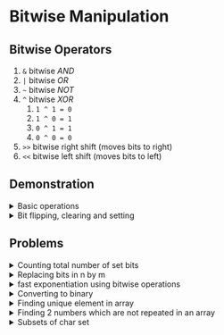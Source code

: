 # Bitwise Manipulation

## Bitwise Operators

1. `&` bitwise _AND_
2. `|` bitwise _OR_
3. `~` bitwise _NOT_
4. `^` bitwise _XOR_
   1. `1 ^ 1 = 0`
   2. `1 ^ 0 = 1`
   3. `0 ^ 1 = 1`
   4. `0 ^ 0 = 0`
5. `>>` bitwise right shift (moves bits to right)
6. `<<` bitwise left shift (moves bits to left)

## Demonstration

<details>
<summary> Basic operations </summary>

```c++
// Checking evenness by bitwise operations
bool is_even(int num)
{
	bool ans = (bool)(~(num & 1));
	return ans;
}

bool is_kth_bit_set(int num, int k)
{
	//explanation
	// 1 << (k - 1) == 2^(k-1) which is 1 followed by k-zeroes
	// by doing bitwise AND with num will give either one or zero
	return (num & (1 << (k - 1)));
}
```

</details>

<details>
<summary> Bit flipping, clearing and setting </summary>

```c++
int flip_bit(int num, size_t pos)
{
	int mask = 1 << pos;
	num = num ^ mask;
	return num;
}

int set_bit_to(int num, size_t pos, size_t val)
{
	int mask{1 << pos};
	if (val == 1)
		num |= mask;
	else if (val == 0)
	{
		mask = ~mask;
		num &= mask;
	}
	return num;
}

int clear_last_bits(int num, int k)
{
	int mask = ~0;
	mask <<= k;
	num &= mask;
	return num;
}

int clear_range_of_bits(int num, int i, int j)
{
	int mask = (-1 << (j + 1)) | ~(-1 << i);
	// mask has 2 components
	// all ones left shifted j+1 times
	// and all ones left shifted i times then flipped
	num &= mask;
	return num;
}
```

</details>

## Problems

<details>
<summary> Counting total number of set bits </summary>

```c++
// can also use __builtin_popcount()
int num_of_set_bits(int num)
{
	//naive approach
	int count{0};
	//    while(num > 0)
	//    {
	// O(log_2(N)) time complexity O(1) auxiliary space
	//        if((num & 1) > 0)
	//            count++;
	//        num = num >> 1;
	//    }
	// another approach
	while (num > 0)
	{
		count++;
		//Explanation
		//binary representation of a power of 2 contains only single one
		// eg -> 8 == 1000 , 2 == 10, etc
		// the number below it will not ones in the place
		// eg -> 8 - 1 = 7 == 0111 , 1 == 01
		// hence taking bitwise and of n and n-1 will be zero whenever n is a
		// power of 2
		num = num & (num - 1);
	}
	return count;
}
```

</details>

</details>

<details>
<summary> Replacing bits in n by m </summary>

```c++
int clear_range_of_bits(int num, int i, int j)
{
	int mask = (-1 << (j + 1)) | ~(-1 << i);
	// mask has 2 components
	// all ones left shifted j+1 times
	// and all ones left shifted i times then flipped
	num &= mask;
	return num;
}

int replace_bits(int n, int m, int i, int j)
{
	// input n = 0b10000000000, m = 0b10101, i = 2, j = 6
	// output : 0b10001010100
	m <<= i;
	n = clear_range_of_bits(n, i, j);
	n |= m;
	return n;
}
```

</details>

<details>
<summary> fast exponentiation using bitwise operations</summary>

```c++
int fast_exponent(int base, int power)
{
	//fast exponentiation with bitwise operations
	// O(log2(power))
	int ans{1};
	while (power > 0)
	{
		if (power & 1) // checks if last bit is set
			ans *= base;
		power >>= 1;
		base *= base;
	}
	return ans;
}
```

</details>

<details>
<summary> Converting to binary </summary>

```c++
bool is_bit_set(int num, int k)
{
	return (num & (1 << k));
}
// Convert positive integers to their binary counterparts
std::string to_binary(size_t num)
{
	std::string result;
	if (num == 0)
		result += "0";
	else
	{
		int digits = log2(num) + 1;
		for (int i = digits - 1; i >= 0; i--)
			result += std::to_string(is_bit_set(num, i));
	}
	return result;
}
```

</details>

<details>
<summary> Finding unique element in array </summary>

```c++
// You are given an array of numbers
// where all except numbers are repeated
// return the number which is not repeated
int unique_element(std::vector<int> &v)
{
	int val = v.at(0);
	for (int i = 1; i < v.size(); i++)
	{
		val ^= v.at(i);
	}
	return val;
}
template<typename Iter>
auto unique_element(Iter begin, Iter end)
{
	auto val = *begin;
	Iter ptr = std::next(begin);
	while(ptr != end)
	{
		val ^= *ptr;
		++ptr;
	}
	return val;
}
// This solution uses the property of XOR
// a ^ a = 0 and a ^ a ^ b = b
```

</details>

<details>
<summary> Finding 2 numbers which are not repeated in an array </summary>

```c++
// Algorithm
// perform xor with all element
// result will be xor of the 2 unique elements
// and this will have atleast 1 set bit
// find the position of this set bit
// and then perform xor with all elements which have this bit set
// this will find the bigger unique element
// perform xor with xor of both unique element to find smaller unique element
int first_set_bit(int num)
{
	int pos = 0;
	while (num > 0)
	{
		if (num & 1 == 1)
			return pos;
		pos++;
		num >>= 1;
	}
	return pos;
}

void two_unique_elements(std::vector<int> &v)
{
	int XOR = 0;
	for (int num : v)
		XOR ^= num;
	int pos = first_set_bit(XOR);
	int ans[2] = {0, 0};
	for(int num : v)
	{
		if(is_bit_set(num, pos))
			ans[1] ^= num;
	}
	ans[0] = ans[1] ^ XOR;
	std::cout << ans[0] << " " << ans[1] << "\n";
}

```

</details>

<details>
<summary> Subsets of char set </summary>

```c++
std::string filter(int num, std::string set)
{
	// creates a mapping b/w the binary representation
	// and the permutation of the set
	std::string result;
	for (int i = 0; i < set.size(); i++)
	{
		if (num & (1 << i))
			result += set.at(i);
	}
	return result;
}

void subsets(std::string set)
{
	// prints all the permutations of the set
	int bound = fast_exponent(2, set.size());
	for (int i = 0; i < bound; i++)
		std::cout << filter(i, set) << "\n";
}
```

</details>
